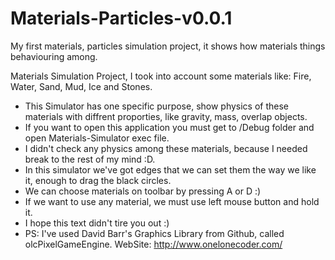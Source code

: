 # Materials-Particles-v0.0.1
My first materials, particles simulation project, it shows how materials things behaviouring among.

Materials Simulation Project, I took into account some materials like: Fire, Water, Sand, Mud, Ice and Stones.
 *  This Simulator has one specific purpose, show physics of these materials with diffrent proporties, like gravity, mass, overlap objects.
 *  If you want to open this application you must get to /Debug folder and open Materials-Simulator exec file.
 *  I didn't check any physics among these materials, because I needed break to the rest of my mind :D.
 *  In this simulator we've got edges that we can set them the way we like it, enough to drag the black circles.
 *  We can choose materials on toolbar by pressing A or D :)
 *  If we want to use any material, we must use left mouse button and hold it.
 *  I hope this text didn't tire you out :)
 *  PS: I've used David Barr's Graphics Library from Github, called olcPixelGameEngine. WebSite: http://www.onelonecoder.com/
